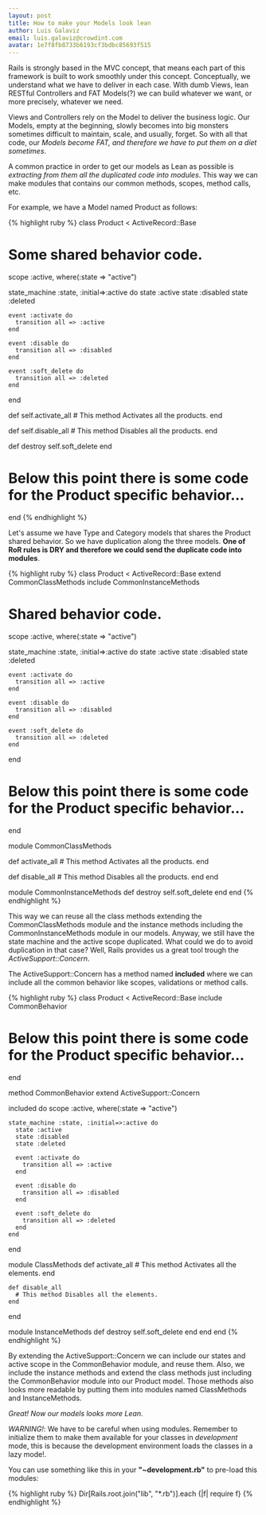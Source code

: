 ```yaml
---
layout: post
title: How to make your Models look lean
author: Luis Galaviz
email: luis.galaviz@crowdint.com
avatar: 1e7f8fb8733b6193cf3bdbc85693f515
---
```


Rails is strongly based in the MVC concept, that means each part of
this framework is built to work smoothly under this concept.
Conceptually, we understand what we have to deliver in each case.
With dumb Views, lean RESTful Controllers and FAT Models(?) we can build
whatever we want, or more precisely, whatever we need.

Views and Controllers rely on the Model to deliver the business logic. Our Models,
empty at the beginning, slowly becomes into big monsters sometimes difficult to
maintain, scale, and usually, forget.
So with all that code, our *Models become FAT, and therefore we have to put
them on a diet sometimes*.

A common practice in order to get our models as Lean as possible is *extracting from
them all the duplicated code into modules*.
This way we can make modules that contains our common methods, scopes, method calls, etc.

For example, we have a Model named Product as follows:

{% highlight ruby %}
class Product < ActiveRecord::Base

  # Some shared behavior code.

  scope :active, where(:state => "active")

  state_machine :state, :initial=>:active do
    state :active
    state :disabled
    state :deleted

    event :activate do
      transition all => :active
    end

    event :disable do
      transition all => :disabled
    end

    event :soft_delete do
      transition all => :deleted
    end
  end

  def self.activate_all
    # This method Activates all the products.
  end

  def self.disable_all
    # This method Disables all the products.
  end

  def destroy
    self.soft_delete
  end
  
  # Below this point there is some code for the Product specific behavior...
end
{% endhighlight %}

Let's assume we have Type and Category models that shares the Product shared behavior.
So we have duplication along the three models.
**One of RoR rules is DRY and therefore we could send the duplicate code into modules**.

{% highlight ruby %}
class Product < ActiveRecord::Base
  extend CommonClassMethods
  include CommonInstanceMethods

  # Shared behavior code.

  scope :active, where(:state => "active")

  state_machine :state, :initial=>:active do
    state :active
    state :disabled
    state :deleted

    event :activate do
      transition all => :active
    end

    event :disable do
      transition all => :disabled
    end

    event :soft_delete do
      transition all => :deleted
    end
  end

  # Below this point there is some code for the Product specific behavior...
end

module CommonClassMethods

  def activate_all
    # This method Activates all the products.
  end

  def disable_all
    # This method Disables all the products.
  end
end

module CommonInstanceMethods
  def destroy
    self.soft_delete
  end
end
{% endhighlight %}

This way we can reuse all the class methods extending the CommonClassMethods
module and the instance methods including the CommonInstanceMethods module in our
models.
Anyway, we still have the state machine and the active scope duplicated.
What could we do to avoid duplication in that case? Well, Rails provides us a
great tool trough the *ActiveSupport::Concern*.

The ActiveSupport::Concern has a method named **included** where we can include all
the common behavior like scopes, validations or method calls.

{% highlight ruby %}
class Product < ActiveRecord::Base
  include CommonBehavior

  # Below this point there is some code for the Product specific behavior...
end

method CommonBehavior
  extend ActiveSupport::Concern

  included do
    scope :active, where(:state => "active")

    state_machine :state, :initial=>:active do
      state :active
      state :disabled
      state :deleted

      event :activate do
        transition all => :active
      end

      event :disable do
        transition all => :disabled
      end

      event :soft_delete do
        transition all => :deleted
      end
    end
  end
  
  module ClassMethods
    def activate_all
      # This method Activates all the elements.
    end

    def disable_all
      # This method Disables all the elements.
    end
  end

  module InstanceMethods
    def destroy
      self.soft_delete
    end
  end
end
{% endhighlight %}

By extending the ActiveSupport::Concern we can include our states and active scope
in the CommonBehavior module, and reuse them.
Also, we include the instance methods and extend the class methods just including the CommonBehavior
module into our Product model. Those methods also looks more readable by putting
them into modules named ClassMethods and InstanceMethods.

*Great! Now our models looks more Lean*.

*WARNING!*: We have to be careful when using modules. Remember to initialize them to
make them available for your classes in *development* mode, this is because the
development environment loads the classes in a lazy mode!.

You can use something like this in your **"~development.rb"** to pre-load this modules:

{% highlight ruby %}
Dir[Rails.root.join("lib", "*.rb")].each {|f| require f}
{% endhighlight %}
